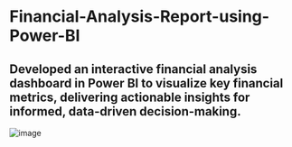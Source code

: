 # Financial-Analysis-Report-using-Power-BI
## Developed an interactive financial analysis dashboard in Power BI to visualize key financial metrics, delivering actionable insights for informed, data-driven decision-making.

![image](https://github.com/user-attachments/assets/1451e80c-158a-47f2-9459-f96c1fe96277)
